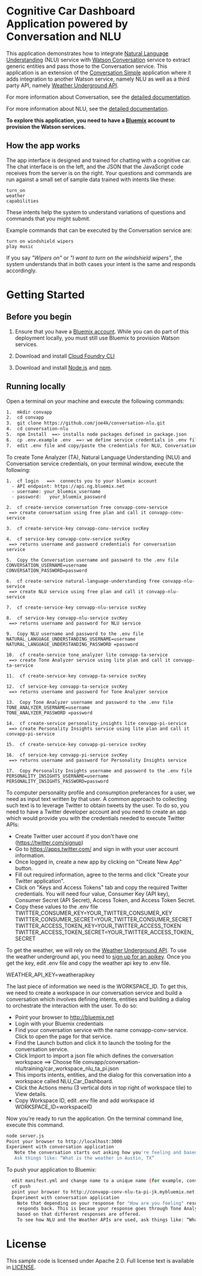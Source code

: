 # Cognitive Car Dashboard Application powered by Conversation and NLU

This application demonstrates how to integrate [Natural Language Understanding](https://www.ibm.com/watson/developercloud/natural-language-understanding.html) (NLU) service with [Watson Conversation](https://www.ibm.com/watson/developercloud/conversation.html) service to extract generic entities and pass those to the Conversation service.
This application is an extension of the [Conversation Simple](https://github.com/watson-developer-cloud/conversation-simple) application where it adds integration to another Watson service, namely NLU as well as a third party API, namely [Weather Underground API](https://www.wunderground.com/weather/api/).

For more information about Conversation, see the [detailed documentation](https://www.ibm.com/watson/developercloud/doc/conversation/index.html).

For more information about NLU, see the [detailed documentation](https://www.ibm.com/watson/developercloud/doc/natural-language-understanding/index.html).


<b>To explore this application, you need to have a [Bluemix](https://bluemix.net) account to provision the Watson services.</b>

## How the app works
The app interface is designed and trained for chatting with a cognitive car. The chat interface is on the left, and the JSON that the JavaScript code receives from the server is on the right. Your questions and commands are run against a small set of sample data trained with intents like these:

    turn_on
    weather
    capabilities

These intents help the system to understand variations of questions and commands that you might submit.

Example commands that can be executed by the Conversation service are:

    turn on windshield wipers
    play music

If you say *"Wipers on"* or *"I want to turn on the windshield wipers"*, the system
understands that in both cases your intent is the same and responds accordingly.

# Getting Started

## Before you begin

1. Ensure that you have a [Bluemix account](https://console.ng.bluemix.net/registration/). While you can do part of this deployment locally, you must still use Bluemix to provision Watson services.

2. Download and install [Cloud Foundry CLI](https://github.com/cloudfoundry/cli#downloads)

3. Download and install [Node.js](http://nodejs.org/) and [npm](https://www.npmjs.com/).

## Running locally
Open a terminal on your machine and execute the following commands:
```sh
1.  mkdir convapp
2.  cd convapp
3.  git clone https://github.com/joe4k/conversation-nlu.git
4.  cd conversation-nlu
5.  npm Install  ==> installs node packages defined in package.json
6.  cp .env.example .env  ==> we define service credentials in .env file
7.  edit .env file and copy/paste the credentials for NLU, Conversation and Weather services (you will create these next).
```

To create Tone Analyzer (TA), Natural Language Understanding (NLU) and Conversation service credentials, on your terminal window, execute the following:
```
1.  cf login   ==>  connects you to your bluemix account
  - API endpoint: https://api.ng.bluemix.net
  - username: your_bluemix_username
  - password:   your_bluemix_password

2.  cf create-service conversation free convapp-conv-service
 ==> create conversation using free plan and call it convapp-conv-service

3.  cf create-service-key convapp-conv-service svcKey

4.  cf service-key convapp-conv-service svcKey
 ==> returns username and password credentials for conversation service

5.  Copy the Conversation username and password to the .env file
CONVERSATION_USERNAME=username
CONVERSATION_PASSWORD=password

6.  cf create-service natural-language-understanding free convapp-nlu-service
 ==> create NLU service using free plan and call it convapp-nlu-service

7.  cf create-service-key convapp-nlu-service svcKey

8.  cf service-key convapp-nlu-service svcKey
 ==> returns username and password for NLU service

9.  Copy NLU username and password to the .env file
NATURAL_LANGUAGE_UNDERSTANDING_USERNAME=username
NATURAL_LANGUAGE_UNDERSTANDING_PASSWORD =password

10.  cf create-service tone_analyzer lite convapp-ta-service
 ==> create Tone Analyzer service using lite plan and call it convapp-ta-service

11.  cf create-service-key convapp-ta-service svcKey

12.  cf service-key convapp-ta-service svcKey
 ==> returns username and password for Tone Analyzer service

13.  Copy Tone Analyzer username and password to the .env file
TONE_ANALYZER_USERNAME=username
TONE_ANALYZER_PASSWORD =password

14.  cf create-service personality_insights lite convapp-pi-service
 ==> create Personality Insights service using lite plan and call it convapp-pi-service

15.  cf create-service-key convapp-pi-service svcKey

16.  cf service-key convapp-pi-service svcKey
 ==> returns username and password for Personality Insights service

17.  Copy Personality Insights username and password to the .env file
PERSONALITY_INSIGHTS_USERNAME=username
PERSONALITY_INSIGHTS_PASSWORD=password

```

To computer personality profile and consumption preferances for a user, we need as input text written 
by that user. A common approach to collecting such text is to leverage Twitter to obtain tweets by the 
user. To do so, you need to have a Twitter developer account and you need to create an app which would provide
you with the credentials needed to execute Twitter APIs:
* Create Twitter user account if you don't have one (https://twitter.com/signup)
* Go to https://apps.twitter.com/ and sign in with your user account information.
* Once logged in, create a new app by clicking on "Create New App" button.
* Fill out required information, agree to the terms and click "Create your Twitter application".
* Click on "Keys and Access Tokens" tab and copy the required Twitter credentials. You will need four value, 
Consumer Key (API key), Consumer Secret (API Secret), Access Token, and Access Token Secret.
* Copy these values to the .env file
TWITTER_CONSUMER_KEY=YOUR_TWITTER_CONSUMER_KEY
TWITTER_CONSUMER_SECRET=YOUR_TWITTER_CONSUMER_SECRET
TWITTER_ACCESS_TOKEN_KEY=YOUR_TWITTER_ACCESS_TOKEN
TWITTER_ACCESS_TOKEN_SECRET=YOUR_TWITTER_ACCESS_TOKEN_SECRET

To get the weather, we will rely on the [Weather Underground API](https://www.wunderground.com/weather/api/). To use the weather underground api, you need to [sign up for an apikey](https://www.wunderground.com/weather/api/). Once you get the key, edit .env file and copy the weather api key to .env file.

WEATHER_API_KEY=weatherapikey

The last piece of information we need is the WORKSPACE_ID. 
To get this, we need to create a workspace in our conversation service and build a conversation which involves defining intents, entities and building a dialog to orchestrate the interaction with the user. 
To do so:
  * Point your browser to http://bluemix.net
  * Login with your Bluemix credentials
  * Find your conversation service with the name convapp-conv-service. Click to open the page for that service.
  * Find the Launch button and click it to launch the tooling for the conversation service.
  * Click Import to import a json file which defines the conversation workspace ==> Choose file convapp/conversation-nlu/training/car_workspace_nlu_ta_pi.json
  * This imports intents, entities, and the dialog  for this conversation into a workspace called NLU_Car_Dashboard.
  * Click the Actions menu (3 vertical dots in top right of workspace tile) to View details.
  * Copy Workspace ID, edit .env file and add workspace id
     WORKSPACE_ID=workspaceID

Now you’re ready to run the application. On the terminal command line, execute this command.
``` sh
node server.js
Point your browser to http://localhost:3000
Experiment with conversation application
   Note the conversation starts out asking how you're feeling and based on your response, it understand the emotional tone and responds accordingly.
   Ask things like: “What is the weather in Austin, TX”
```

To push your application to Bluemix:
``` sh
  edit manifest.yml and change name to a unique name (for example, convapp-conv-ta-pi-jk)
  cf push
  point your browser to http://convapp-conv-nlu-ta-pi-jk.mybluemix.net
  Experiment with conversation application
    Note that depending on your response for "How are you feeling" results in a variation in how the app
    responds back. This is becaue your response goes through Tone Analyzer which extracts the tone and
    based on that different responses are offered.
    To see how NLU and the Weather APIs are used, ask things like: “What is the weather in Austin, TX”
```

# License

  This sample code is licensed under Apache 2.0.
  Full license text is available in [LICENSE](LICENSE).

